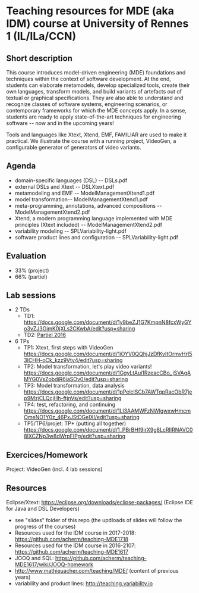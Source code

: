 # Teaching resources for MDE (aka IDM) course at University of Rennes 1 (IL/ILa/CCN)

## Short description

This course introduces model-driven engineering (MDE) foundations and techniques within the context of software development. 
At the end, students can elaborate metamodels, develop specialized tools, create their own languages, transform models, and build variants of artefacts out of textual or graphical specifications. 
They are also able to understand and recognize classes of software systems, engineering scenarios, or contemporary frameworks for which the MDE concepts apply. 
In a sense, students are ready to apply state-of-the-art techniques for engineering software -- now and in the upcoming years!

Tools and languages like Xtext, Xtend, EMF, FAMILIAR are used to make it practical. 
We illustrate the course with a running project, VideoGen, a configurable generator of generators of video variants.  

## Agenda 

* domain-specific languages (DSL) -- DSLs.pdf
* external DSLs and Xtext -- DSLXtext.pdf
* metamodeling and EMF -- ModelManagementXtend1.pdf 
* model transformation-- ModelManagementXtend1.pdf 
* meta-programming, annotations, advanced compositions -- ModelManagementXtend2.pdf 
* Xtend, a modern programming language implemented with MDE principles (Xtext included) -- ModelManagementXtend2.pdf
* variability modeling -- SPLVariability-light.pdf 
* software product lines and configuration -- SPLVariability-light.pdf 

## Evaluation 

* 33% (project)
* 66% (partiel) 

## Lab sessions 

* 2 TDs 
   * TD1: https://docs.google.com/document/d/1y9beZJ1G7KmpnN8fcxWyGYo3vZJ3GimK0jXLs2CKwbA/edit?usp=sharing
   * TD2: [Partiel 2016](https://github.com/acherm/teaching-MDE-MIAGE1718/blob/master/ExamIDM16.pdf) 
* 6 TPs
  * TP1: Xtext, first steps with VideoGen https://docs.google.com/document/d/1iOYV0QQhjJzDfKvItOrmvHrI53ICHH-oCk_kzz9Vty4/edit?usp=sharing
  * TP2: Model transformation, let's play video variants! https://docs.google.com/document/d/1GgyLtAui1RzeacCBo_jSVAgAMYG0VsZobdiR6iaSOv0/edit?usp=sharing
  * TP3: Model transformation, data analysis 
 https://docs.google.com/document/d/1pPelclSCb7AWTqpRacObR7jep9MzjCLQcjHh-ftjnVs/edit?usp=sharing
  * TP4: test, refactoring, and continuing https://docs.google.com/document/d/1Ll3AAMWFzNWlgwxwHmcmOmeNO1Y0z_46PxJStDGeIXI/edit?usp=sharing
  * TP5/TP6/projet: TP* (putting all together) https://docs.google.com/document/d/1_PBrBHf9irX9g8LcRIlRNAVC08lXCZNp3w8dWrpFIPg/edit?usp=sharing


## Exercices/Homework 

Project: VideoGen (incl. 4 lab sessions)

## Resources 

Eclipse/Xtext: https://eclipse.org/downloads/eclipse-packages/ (Eclipse IDE for Java and DSL Developers)

* see "slides" folder of this repo (the updloads of slides will follow the progress of the courses)
* Resources used for the IDM course in 2017-2018: https://github.com/acherm/teaching-MDE1718
* Resources used for the IDM course in 2016-2107: https://github.com/acherm/teaching-MDE1617
* JOOQ and SQL: https://github.com/acherm/teaching-MDE1617/wiki/JOOQ-homework
* http://www.mathieuacher.com/teaching/MDE/ (content of previous years)
* variability and product lines: http://teaching.variability.io
